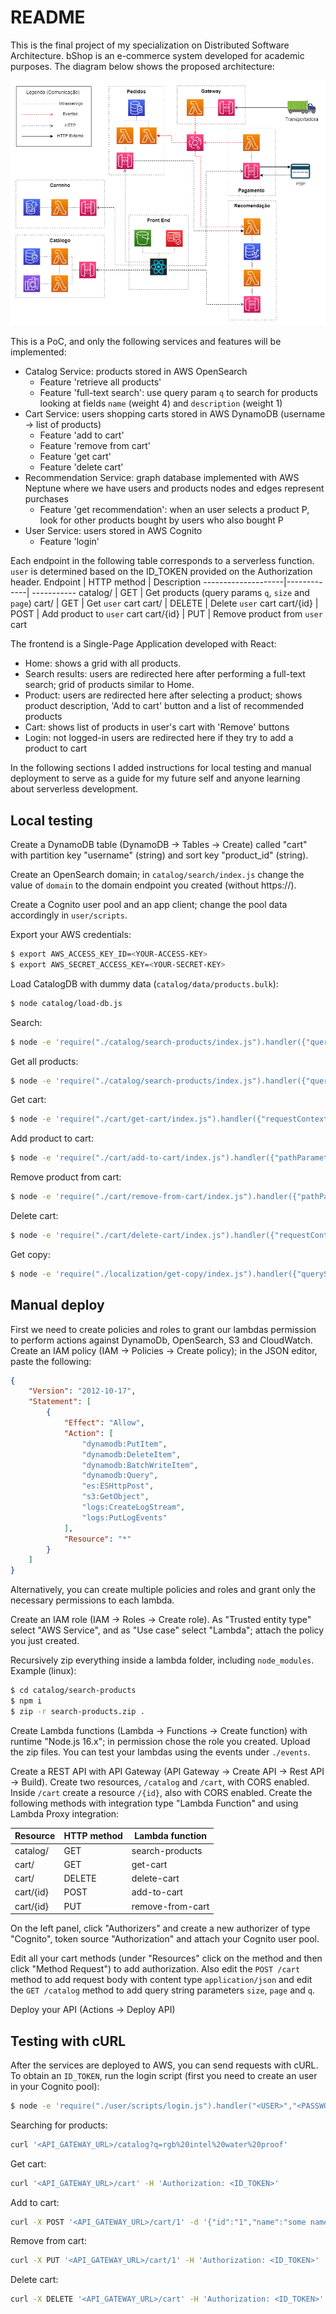 # README
This is the final project of my specialization on Distributed Software Architecture.
bShop is an e-commerce system developed for academic purposes. The diagram below shows the proposed architecture:

![architecture](./architecture.png)

This is a PoC, and only the following services and features will be implemented:
- Catalog Service: products stored in AWS OpenSearch
  - Feature 'retrieve all products'
  - Feature 'full-text search': use query param `q` to search for products looking at fields `name` (weight 4) and `description` (weight 1)
- Cart Service: users shopping carts stored in AWS DynamoDB (username -> list of products)
  - Feature 'add to cart'
  - Feature 'remove from cart'
  - Feature 'get cart'
  - Feature 'delete cart'
- Recommendation Service: graph database implemented with AWS Neptune where we have users and products nodes and edges represent purchases
  - Feature 'get recommendation': when an user selects a product P, look for other products bought by users who also bought P
- User Service: users stored in AWS Cognito
  - Feature 'login'

Each endpoint in the following table corresponds to a serverless function. `user` is determined based on the ID_TOKEN provided on the Authorization header.
Endpoint            | HTTP method | Description
--------------------|-------------| -----------
catalog/            | GET         | Get products (query params `q`, `size` and `page`)
cart/               | GET         | Get `user` cart
cart/               | DELETE      | Delete `user` cart
cart/{id}           | POST        | Add product to `user` cart
cart/{id}           | PUT         | Remove product from `user` cart
<!-- recommendation/{id} | GET         | Get a list of recommended products
user/login          | POST        | Get `ACCESS_TOKEN`, `ID_TOKEN` and `REFRESH_TOKEN` -->

The frontend is a Single-Page Application developed with React:
- Home: shows a grid with all products.
- Search results: users are redirected here after performing a full-text search; grid of products similar to Home.
- Product: users are redirected here after selecting a product; shows product description, 'Add to cart' button and a list of recommended products
- Cart: shows list of products in user's cart with 'Remove' buttons
- Login: not logged-in users are redirected here if they try to add a product to cart

In the following sections I added instructions for local testing and manual deployment to serve as a guide for my future self and anyone learning about serverless development.
## Local testing
Create a DynamoDB table (DynamoDB -> Tables -> Create) called "cart" with partition key "username" (string) and sort key "product_id" (string).

Create an OpenSearch domain; in `catalog/search/index.js` change the value of `domain` to the domain endpoint you created (without https://).

Create a Cognito user pool and an app client; change the pool data accordingly in `user/scripts`.

Export your AWS credentials:
```bash
$ export AWS_ACCESS_KEY_ID=<YOUR-ACCESS-KEY>
$ export AWS_SECRET_ACCESS_KEY=<YOUR-SECRET-KEY>
```

Load CatalogDB with dummy data (`catalog/data/products.bulk`):
```bash
$ node catalog/load-db.js
```

Search:
```bash
$ node -e 'require("./catalog/search-products/index.js").handler({"queryStringParameters":{"size":5,"page":1,"q":"RGB water asdf Intel"}},{"awsRequestId":"local-test"},console.log)'
```

Get all products:
```bash
$ node -e 'require("./catalog/search-products/index.js").handler({"queryStringParameters":{"size":5,"page":1}},{"awsRequestId":"local-test"},console.log)'
```

Get cart:
```bash
$ node -e 'require("./cart/get-cart/index.js").handler({"requestContext":{"authorizer":{"claims":{"cognito:username":"bruna@gmail.com"}}}},{"awsRequestId":"local-test"},console.log)'
```

Add product to cart:
```bash
$ node -e 'require("./cart/add-to-cart/index.js").handler({"pathParameters":{"id":"1"},"body":"{\"id\":\"1\",\"name\":\"some name\",\"description\":\"some description\",\"image_url\":\"some url\",\"price\":123.4}","requestContext":{"authorizer":{"claims":{"cognito:username":"bruna@gmail.com"}}}},{"awsRequestId":"local-test"},console.log)'
```

Remove product from cart:
```bash
$ node -e 'require("./cart/remove-from-cart/index.js").handler({"pathParameters":{"id":"1"},"requestContext":{"authorizer":{"claims":{"cognito:username":"bruna@gmail.com"}}}},{"awsRequestId":"local-test"},console.log)'
```

Delete cart:
```bash
$ node -e 'require("./cart/delete-cart/index.js").handler({"requestContext":{"authorizer":{"claims":{"cognito:username":"bruna@gmail.com"}}}},{"awsRequestId":"local-test"},console.log)'
```

Get copy:
```bash
$ node -e 'require("./localization/get-copy/index.js").handler({"queryStringParameters":{"language":"en"}},{"awsRequestId":"local-test"},console.log)'
```

## Manual deploy
First we need to create policies and roles to grant our lambdas permission to perform actions against DynamoDb, OpenSearch, S3 and CloudWatch.
Create an IAM policy (IAM -> Policies -> Create policy); in the JSON editor, paste the following:
```json
{
    "Version": "2012-10-17",
    "Statement": [
        {
            "Effect": "Allow",
            "Action": [
                "dynamodb:PutItem",
                "dynamodb:DeleteItem",
                "dynamodb:BatchWriteItem",
                "dynamodb:Query",
                "es:ESHttpPost",
                "s3:GetObject",
                "logs:CreateLogStream",
                "logs:PutLogEvents"
            ],
            "Resource": "*"
        }
    ]
}
```
Alternatively, you can create multiple policies and roles and grant only the necessary permissions to each lambda.

Create an IAM role (IAM -> Roles -> Create role). As "Trusted entity type" select "AWS Service", and as "Use case" select "Lambda"; attach the policy you just created.

Recursively zip everything inside a lambda folder, including `node_modules`. Example (linux):
```bash
$ cd catalog/search-products
$ npm i
$ zip -r search-products.zip .
```

Create Lambda functions (Lambda -> Functions -> Create function) with runtime "Node.js 16.x"; in permission chose the role you created. Upload the zip files.
You can test your lambdas using the events under `./events`.

Create a REST API with API Gateway (API Gateway -> Create API -> Rest API -> Build). Create two resources, `/catalog` and `/cart`, with CORS enabled. Inside `/cart` create a resource `/{id}`, also with CORS enabled. Create the following methods with integration type "Lambda Function" and using Lambda Proxy integration:

Resource   | HTTP method | Lambda function
-----------|-------------| ---------------
catalog/   | GET         | search-products
cart/      | GET         | get-cart
cart/      | DELETE      | delete-cart
cart/{id}  | POST        | add-to-cart
cart/{id}  | PUT         | remove-from-cart


On the left panel, click "Authorizers" and create a new authorizer of type "Cognito", token source "Authorization" and attach your Cognito user pool.

Edit all your cart methods (under "Resources" click on the method and then click "Method Request") to add authorization. Also edit the `POST /cart` method to add request body with content type `application/json` and edit the `GET /catalog` method to add query string parameters `size`, `page` and `q`.

Deploy your API (Actions -> Deploy API)

## Testing with cURL
After the services are deployed to AWS, you can send requests with cURL.
To obtain an `ID_TOKEN`, run the login script (first you need to create an user in your Cognito pool):
```bash
$ node -e 'require("./user/scripts/login.js").handler("<USER>","<PASSWORD>")'
```

Searching for products:
```bash
curl '<API_GATEWAY_URL>/catalog?q=rgb%20intel%20water%20proof'
```

Get cart:
```bash
curl '<API_GATEWAY_URL>/cart' -H 'Authorization: <ID_TOKEN>'
```

Add to cart:
```bash
curl -X POST '<API_GATEWAY_URL>/cart/1' -d '{"id":"1","name":"some name","description":"some description","image_url":"some url","price":124}' -H 'Content-Type: application/json' -H 'Authorization: <ID_TOKEN>'
```

Remove from cart:
```bash
curl -X PUT '<API_GATEWAY_URL>/cart/1' -H 'Authorization: <ID_TOKEN>'
```

Delete cart:
```bash
curl -X DELETE '<API_GATEWAY_URL>/cart' -H 'Authorization: <ID_TOKEN>'
```
